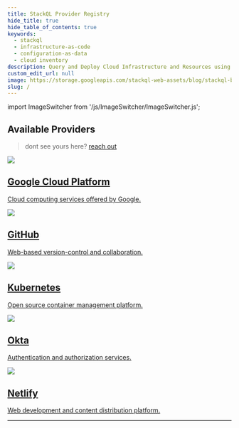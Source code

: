 ```yaml
---
title: StackQL Provider Registry
hide_title: true
hide_table_of_contents: true
keywords:
  - stackql
  - infrastructure-as-code
  - configuration-as-data
  - cloud inventory
description: Query and Deploy Cloud Infrastructure and Resources using SQL
custom_edit_url: null
image: https://storage.googleapis.com/stackql-web-assets/blog/stackql-blog-post-featured-image.png
slug: /
---
```


import ImageSwitcher from '/js/ImageSwitcher/ImageSwitcher.js';

<ImageSwitcher 
lightImageSrc="/img/stackql-banner.png"
darkImageSrc="/img/stackql-banner-darkbg.png"
alttext="StackQL"/>

## Available Providers

> dont see yours here? [reach out](https://github.com/stackql/stackql-provider-registry/issues/new?template=feature_request.md&title=%5BFEATURE%5D%20New%20Provider)

<section class="row list">
  <article class="col col--4 margin-bottom--lg">
    <a class="card padding--lg cardContainer" href="/providers/google/">
      <div class="row">
      <div class="col col--2"><img src="/img/providers/google.png" /></div>
      <div class="col col--10"><h2 class="text--truncate cardTitle" title="Google Cloud Platform">Google Cloud Platform</h2></div>  
      </div>
      <p class="text--truncate cardDescription">Cloud computing services offered by Google.</p>
    </a>
  </article>
  <article class="col col--4 margin-bottom--lg">
    <a class="card padding--lg cardContainer" href="/providers/github/">
      <div class="row">
      <div class="col col--2"><img src="/img/providers/github.png" /></div>
      <div class="col col--10"><h2 class="text--truncate cardTitle" title="GitHub">GitHub</h2></div>  
      </div>
      <p class="text--truncate cardDescription">Web-based version-control and collaboration.</p>
    </a>
  </article>
  <article class="col col--4 margin-bottom--lg">
    <a class="card padding--lg cardContainer" href="/providers/k8s/">
      <div class="row">
      <div class="col col--2"><img src="/img/providers/kubernetes.png" /></div>
      <div class="col col--10"><h2 class="text--truncate cardTitle" title="Kubernetes">Kubernetes</h2></div>  
      </div>
      <p class="text--truncate cardDescription">Open source container management platform.</p>
    </a>
  </article>
  <article class="col col--4 margin-bottom--lg">
    <a class="card padding--lg cardContainer" href="/providers/okta/">
      <div class="row">
      <div class="col col--2"><img src="/img/providers/okta.png" /></div>
      <div class="col col--10"><h2 class="text--truncate cardTitle" title="Okta">Okta</h2></div>  
      </div>
      <p class="text--truncate cardDescription">Authentication and authorization services.</p>
    </a>
  </article>
  <article class="col col--4 margin-bottom--lg">
    <a class="card padding--lg cardContainer" href="/providers/netlify/">
      <div class="row">
      <div class="col col--2"><img src="/img/providers/netlify.png" /></div>
      <div class="col col--10"><h2 class="text--truncate cardTitle" title="Netlify">Netlify</h2></div>  
      </div>
      <p class="text--truncate cardDescription">Web development and content distribution platform.</p>
    </a>
  </article>
</section>

---


